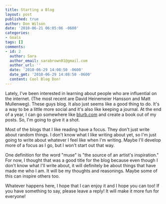 ```yaml
---
title: Starting a Blog
layout: post
published: true
author: Don Wilson
date: '2010-06-21 06:05:06 -0600'
categories:
- Goals
tags: []
comments:
- id: 2
  author: Sara
  author_email: sarabrown01@gmail.com
  author_url: ''
  date: '2010-06-29 14:08:50 -0600'
  date_gmt: '2010-06-29 14:08:50 -0600'
  content: Cool Blog Don!
---
```


Lately, I've been interested in learning about people who are influential on the internet. (The most recent are David Heinemeier Hansson and Matt Mullenweg). These guys blog. It also just seems like a good thing to do. It's a way to be a little more social and it's also like keeping a journal. At the end of a year, I can go somewhere like <a title="Make your own book" href="http://www.blurb.com" target="_blank">blurb.com</a> and create a book out of my posts. So, I'm going to give it a shot.

Most of the blogs that I like reading have a focus. They don't just write about random things. I don't know what I like writing about yet, so I'm just going to write about whatever I feel like when I'm writing. Maybe I'll develop more of a focus as I go, but I won't start out that way.

One definition for the word "muse" is "the source of an artist's inspiration." For now, I thought that was a good title for the blog because even though I don't know what I'll write about, it will definitely be about things that have made me who I am. It will be my thoughts and reasonings. Maybe some of this can inspire others too.

Whatever happens here, I hope that I can enjoy it and I hope you can too! If you have something to say, please leave a reply! It will make it more fun for everyone!
